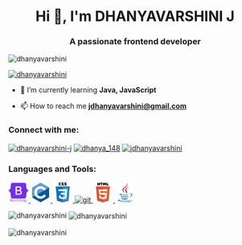 <h1 align="center">Hi 👋, I'm DHANYAVARSHINI J</h1>
<h3 align="center">A passionate frontend developer</h3>

<p align="left"> <img src="https://komarev.com/ghpvc/?username=dhanyavarshini&label=Profile%20views&color=0e75b6&style=flat" alt="dhanyavarshini" /> </p>

<p align="left"> <a href="https://github.com/ryo-ma/github-profile-trophy"><img src="https://github-profile-trophy.vercel.app/?username=dhanyavarshini" alt="dhanyavarshini" /></a> </p>

- 🌱 I’m currently learning **Java, JavaScript**

- 📫 How to reach me **jdhanyavarshini@gmail.com**

<h3 align="left">Connect with me:</h3>
<p align="left">
<a href="https://linkedin.com/in/dhanyavarshini-j" target="blank"><img align="center" src="https://raw.githubusercontent.com/rahuldkjain/github-profile-readme-generator/master/src/images/icons/Social/linked-in-alt.svg" alt="dhanyavarshini-j" height="30" width="40" /></a>
<a href="https://instagram.com/dhanya_148" target="blank"><img align="center" src="https://raw.githubusercontent.com/rahuldkjain/github-profile-readme-generator/master/src/images/icons/Social/instagram.svg" alt="dhanya_148" height="30" width="40" /></a>
<a href="https://www.hackerrank.com/jdhanyavarshini" target="blank"><img align="center" src="https://raw.githubusercontent.com/rahuldkjain/github-profile-readme-generator/master/src/images/icons/Social/hackerrank.svg" alt="jdhanyavarshini" height="30" width="40" /></a>
</p>

<h3 align="left">Languages and Tools:</h3>
<p align="left"> <a href="https://getbootstrap.com" target="_blank" rel="noreferrer"> <img src="https://raw.githubusercontent.com/devicons/devicon/master/icons/bootstrap/bootstrap-plain-wordmark.svg" alt="bootstrap" width="40" height="40"/> </a> <a href="https://www.cprogramming.com/" target="_blank" rel="noreferrer"> <img src="https://raw.githubusercontent.com/devicons/devicon/master/icons/c/c-original.svg" alt="c" width="40" height="40"/> </a> <a href="https://www.w3schools.com/css/" target="_blank" rel="noreferrer"> <img src="https://raw.githubusercontent.com/devicons/devicon/master/icons/css3/css3-original-wordmark.svg" alt="css3" width="40" height="40"/> </a> <a href="https://git-scm.com/" target="_blank" rel="noreferrer"> <img src="https://www.vectorlogo.zone/logos/git-scm/git-scm-icon.svg" alt="git" width="40" height="40"/> </a> <a href="https://www.w3.org/html/" target="_blank" rel="noreferrer"> <img src="https://raw.githubusercontent.com/devicons/devicon/master/icons/html5/html5-original-wordmark.svg" alt="html5" width="40" height="40"/> </a> <a href="https://www.java.com" target="_blank" rel="noreferrer"> <img src="https://raw.githubusercontent.com/devicons/devicon/master/icons/java/java-original.svg" alt="java" width="40" height="40"/> </a> </p>

<p><img align="left" src="https://github-readme-stats.vercel.app/api/top-langs?username=dhanyavarshini&show_icons=true&locale=en&layout=compact" alt="dhanyavarshini" /></p>

<p>&nbsp;<img align="center" src="https://github-readme-stats.vercel.app/api?username=dhanyavarshini&show_icons=true&locale=en" alt="dhanyavarshini" /></p>

<p><img align="center" src="https://github-readme-streak-stats.herokuapp.com/?user=dhanyavarshini&" alt="dhanyavarshini" /></p>
